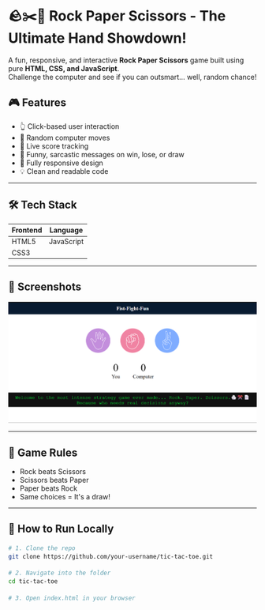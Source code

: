 # 🪨✂️📄 Rock Paper Scissors - The Ultimate Hand Showdown!

A fun, responsive, and interactive **Rock Paper Scissors** game built using pure **HTML, CSS, and JavaScript**.  
Challenge the computer and see if you can outsmart... well, random chance!


## 🎮 Features

- 👆 Click-based user interaction
- 🤖 Random computer moves
- 🎯 Live score tracking
- 🧠 Funny, sarcastic messages on win, lose, or draw
- 📱 Fully responsive design
- 💡 Clean and readable code

---

## 🛠️ Tech Stack

| Frontend | Language |
|----------|----------|
| HTML5    | JavaScript |
| CSS3     |           |

---

## 📸 Screenshots

![Game Screenshot](./Images/Image.png)

---

## 🧩 Game Rules

- Rock beats Scissors
- Scissors beats Paper
- Paper beats Rock
- Same choices = It's a draw!

---

## 📂 How to Run Locally

```bash
# 1. Clone the repo
git clone https://github.com/your-username/tic-tac-toe.git

# 2. Navigate into the folder
cd tic-tac-toe

# 3. Open index.html in your browser


